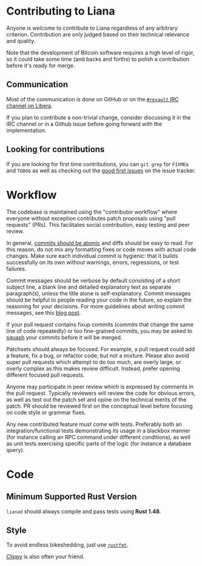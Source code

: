 # Contributing to Liana

Anyone is welcome to contribute to Liana regardless of any arbitrary criterion. Contribution are
only judged based on their technical relevance and quality.

Note that the development of Bitcoin software requires a high level of rigor, so it could take some
time (and backs and forths) to polish a contribution before it's ready for merge.


## Communication

Most of the communication is done on GitHub or on the [`#revault` IRC channel on
Libera](https://web.libera.chat/?channels=#revault).

If you plan to contribute a non-trivial change, consider discussing it in the IRC channel or in a
Github issue before going forward with the implementation.


## Looking for contributions

If you are looking for first time contributions, you can `git grep` for `FIXME`s and `TODO`s
as well as checking out the [good first issues](https://github.com/wizardsardine/liana/issues?q=is%3Aissue+is%3Aopen+label%3A%22good+first+issue%22)
on the issue tracker.


# Workflow

The codebase is maintained using the "contributor workflow" where everyone
without exception contributes patch proposals using "pull requests" (PRs). This
facilitates social contribution, easy testing and peer review.

In general, [commits should be atomic](https://en.wikipedia.org/wiki/Atomic_commit#Atomic_commit_convention)
and diffs should be easy to read. For this reason, do not mix any formatting
fixes or code moves with actual code changes.
Make sure each individual commit is hygienic: that it builds successfully
on its own without warnings, errors, regressions, or test failures.

Commit messages should be verbose by default consisting of a short subject line,
a blank line and detailed explanatory text as separate paragraph(s), unless the
title alone is self-explanatory. Commit messages should be helpful to people
reading your code in the future, so explain the reasoning for your decisions. For
more guidelines about writing commit messages, see this [blog post](https://cbea.ms/git-commit/).

If your pull request contains fixup commits (commits that change the same line of code repeatedly) or too fine-grained
commits, you may be asked to [squash](https://git-scm.com/docs/git-rebase#_interactive_mode) your commits
before it will be merged.

Patchsets should always be focused. For example, a pull request could add a
feature, fix a bug, or refactor code; but not a mixture. Please also avoid super
pull requests which attempt to do too much, are overly large, or overly complex
as this makes review difficult. Instead, prefer opening different focused pull requests.

Anyone may participate in peer review which is expressed by comments in the pull
request. Typically reviewers will review the code for obvious errors, as well as
test out the patch set and opine on the technical merits of the patch. PR should
be reviewed first on the conceptual level before focusing on code style or grammar
fixes.

Any new contributed feature must come with tests. Preferably both an integration/functional tests
demonstrating its usage in a blackbox manner (for instance calling an RPC command under different
conditions), as well as unit tests exercising specific parts of the logic (for instance a database
query).


# Code

## Minimum Supported Rust Version

`lianad` should always compile and pass tests using **Rust 1.48**.

## Style

To avoid endless bikeshedding, just use [`rustfmt`](https://github.com/rust-lang/rustfmt).

[Clippy](https://github.com/rust-lang/rust-clippy) is also often your friend.
